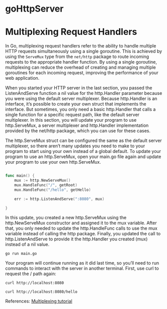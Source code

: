 # goHttpServer

# Multiplexing Request Handlers

In Go, multiplexing request handlers refer to the ability to handle multiple HTTP requests simultaneously using a single goroutine. This is achieved by using the `ServeMux` type from the `net/http` package to route incoming requests to the appropriate handler function. By using a single goroutine, multiplexing can reduce the overhead of creating and managing multiple goroutines for each incoming request, improving the performance of your web application.

When you started your HTTP server in the last section, you passed the ListenAndServe function a nil value for the http.Handler parameter because you were using the default server multiplexer. Because http.Handler is an interface, it’s possible to create your own struct that implements the interface. But sometimes, you only need a basic http.Handler that calls a single function for a specific request path, like the default server multiplexer. In this section, you will update your program to use http.ServeMux, a server multiplexer and http.Handler implementation provided by the net/http package, which you can use for these cases.

The http.ServeMux struct can be configured the same as the default server multiplexer, so there aren’t many updates you need to make to your program to start using your own instead of a global default. To update your program to use an http.ServeMux, open your main.go file again and update your program to use your own http.ServeMux.

```go

func main() {
	mux := http.NewServeMux()
	mux.HandleFunc("/", getRoot)
	mux.HandleFunc("/hello", getHello)

	err := http.ListenAndServe(":8080", mux)

}

```

In this update, you created a new http.ServeMux using the http.NewServeMux constructor and assigned it to the mux variable. After that, you only needed to update the http.HandleFunc calls to use the mux variable instead of calling the http package. Finally, you updated the call to http.ListenAndServe to provide it the http.Handler you created (mux) instead of a nil value.

```text
go run main.go
```

Your program will continue running as it did last time, so you’ll need to run commands to interact with the server in another terminal. First, use curl to request the / path again:

```
curl http://localhost:8080
```

```
curl http://localhost:8080/hello
```



References: [Multiplexing tutorial](https://www.digitalocean.com/community/tutorials/how-to-make-an-http-server-in-go#multiplexing-request-handlers)
